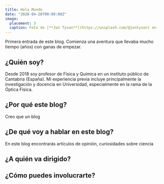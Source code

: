 ```yaml
---
title: Hola Mundo
date: "2020-04-28T00:00:00Z"
image:
  placement: 3
  caption: Foto de [**Jon Tyson**](https://unsplash.com/@jontyson) en [Unsplash](https://unsplash.com)
---
```


Primera entrada de este blog. Comienza una aventura que llevaba mucho tiempo (años) con ganas de empezar.

## ¿Quién soy?

Desde 2018 soy profesor de Física y Química en un instituto público de Cantabria (España). Mi experiencia previa incluye principalmente la investigación y docencia en Universidad, especialmente en la rama de la Óptica Física. 


## ¿Por qué este blog?

Creo que un blog

## ¿De qué voy a hablar en este blog?
En este blog encontrarás artículos de opinión, curiosidades sobre ciencia

## ¿A quién va dirigido?

## ¿Cómo puedes involucrarte?